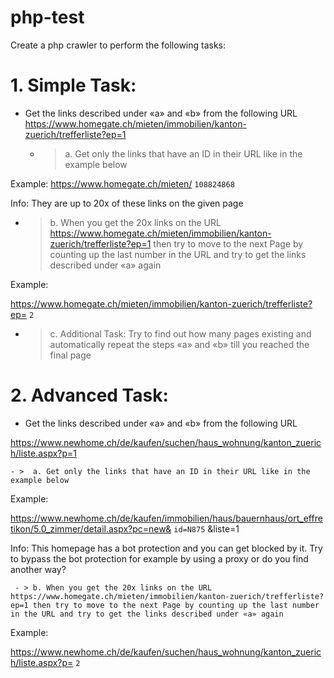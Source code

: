 # php-test
Create a php crawler to perform the following tasks:

# 1. Simple Task:
- Get the links described under «a» and «b» from the following URL
https://www.homegate.ch/mieten/immobilien/kanton-zuerich/trefferliste?ep=1

 

   - > a. Get only the links that have an ID in their URL like in the example below
 

Example:
https://www.homegate.ch/mieten/ `108824868`

 

Info: They are up to 20x of these links on the given page

 

   - > b. When you get the 20x links on the URL  https://www.homegate.ch/mieten/immobilien/kanton-zuerich/trefferliste?ep=1 then try to move to the next Page by counting up the last number in the URL and try to get the links described under «a» again
 

Example:

https://www.homegate.ch/mieten/immobilien/kanton-zuerich/trefferliste?ep= `2`

 

   - > c. Additional Task:
Try to find out how many pages existing and automatically repeat the steps «a» and «b» till you reached the final page

 

# 2. Advanced Task:
 - Get the links described under «a» and «b» from the following URL

https://www.newhome.ch/de/kaufen/suchen/haus_wohnung/kanton_zuerich/liste.aspx?p=1

 

    - >  a. Get only the links that have an ID in their URL like in the example below
 

Example:

https://www.newhome.ch/de/kaufen/immobilien/haus/bauernhaus/ort_effretikon/5.0_zimmer/detail.aspx?pc=new& `id=N875` &liste=1

 

Info: This homepage has a bot protection and you can get blocked by it. Try to bypass the bot protection for example by using a proxy or do you find another way?

 

     - > b. When you get the 20x links on the URL  https://www.homegate.ch/mieten/immobilien/kanton-zuerich/trefferliste?ep=1 then try to move to the next Page by counting up the last number in the URL and try to get the links described under «a» again
 

Example:

https://www.newhome.ch/de/kaufen/suchen/haus_wohnung/kanton_zuerich/liste.aspx?p= `2`

 
